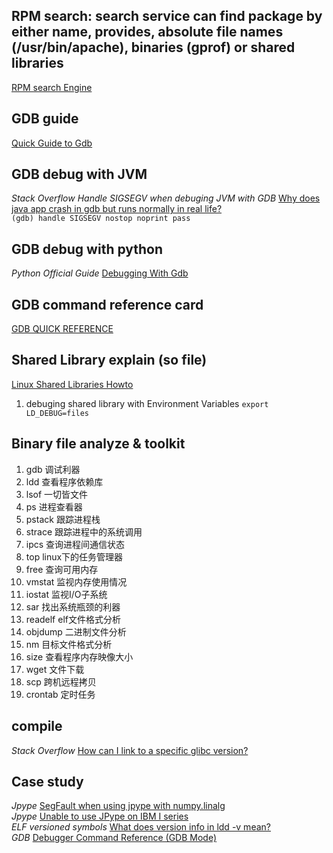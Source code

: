 ## RPM search: search service can find package by either name, provides, absolute file names (/usr/bin/apache), binaries (gprof) or shared libraries  
[RPM search Engine](https://rpmfind.net/linux/rpm2html/)  

## GDB guide  
[Quick Guide to Gdb](https://condor.depaul.edu/glancast/373class/docs/gdb.html)  

## GDB debug with JVM  
*Stack Overflow* *Handle SIGSEGV when debuging JVM with GDB* [Why does java app crash in gdb but runs normally in real life?](https://stackoverflow.com/questions/27241575/why-does-java-app-crash-in-gdb-but-runs-normally-in-real-life)  
`(gdb) handle SIGSEGV nostop noprint pass`  

## GDB debug with python  
*Python Official Guide* [Debugging With Gdb](https://wiki.python.org/moin/DebuggingWithGdb)  

## GDB command reference card  
[GDB QUICK REFERENCE](https://users.ece.utexas.edu/~adnan/gdb-refcard.pdf)  

## Shared Library explain (so file)  
[Linux Shared Libraries Howto](https://tldp.org/HOWTO/Program-Library-HOWTO/shared-libraries.html)  
1. debuging shared library with Environment Variables `export LD_DEBUG=files`  

## Binary file analyze & toolkit  
1. gdb 调试利器
1. ldd 查看程序依赖库
1. lsof 一切皆文件
1. ps 进程查看器
1. pstack 跟踪进程栈
1. strace 跟踪进程中的系统调用
1. ipcs 查询进程间通信状态
1. top linux下的任务管理器
1. free 查询可用内存
1. vmstat 监视内存使用情况
1. iostat 监视I/O子系统
1. sar 找出系统瓶颈的利器
1. readelf elf文件格式分析
1. objdump 二进制文件分析
1. nm 目标文件格式分析
1. size 查看程序内存映像大小
1. wget 文件下载
1. scp 跨机远程拷贝
1. crontab 定时任务  

## compile  
*Stack Overflow* [How can I link to a specific glibc version?](https://stackoverflow.com/questions/2856438/how-can-i-link-to-a-specific-glibc-version)  

## Case study  
*Jpype* [SegFault when using jpype with numpy.linalg](https://github.com/jpype-project/jpype/issues/808)  
*Jpype* [Unable to use JPype on IBM I series](https://github.com/jpype-project/jpype/issues/719)  
*ELF versioned symbols* [What does version info in ldd -v mean?](https://stackoverflow.com/questions/36368588/what-does-version-info-in-ldd-v-mean/36387635#36387635)  
*GDB* [Debugger Command Reference (GDB Mode)](https://scc.ustc.edu.cn/zlsc/sugon/intel/debugger/cl/main/bk_command_ref_gdb.htm)  
